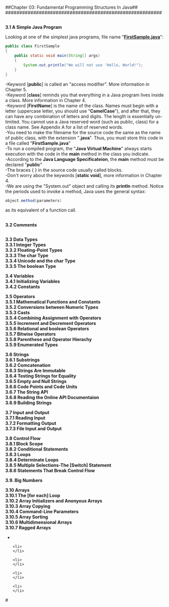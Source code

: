 ##Chapter 03: Fundamental Programming Structures In Java##
########################################################

##
**3.1 A Simple Java Program**

Looking at one of the simplest java programs, file name "<a href="https://github.com/ToiHocJava/JavaSE/blob/master/src/chapter03/FirstSample.java"><b>FirstSample.java</b></a>":
```java
public class FirstSample
{
    public static void main(String[] args)	
    {
    	System.out.println("We will not use 'Hello, World!");
    }
}
```
-Keyword [<b>public</b>] is called an "access modifier". More information in Chapter 5.
<br>
-Keyword [<b>class</b>] reminds you that everything in a Java program lives inside a class. More information in Chapter 4.
<br>
-Keyword [<b>FirstName</b>] is the name of the class. Names must begin with a letter (uppercase letter, you should use "<b>CamelCase</b>"), and after that, they can have any combination of letters and digits. The length is essentially un-limited. You cannot use a Java reserved word (such as public, class) for a class name. See Appendix A for a list of reserved words.
<br>
-You need to make the filename for the source code the same as the name of public class, with the extension "<b>.java</b>". Thus, you must store this code in a file called "<b>FirstSample.java</b>"
<br>
-To run a compiled program, the "<b>Java Virtual Machine</b>" always starts execution with the code in the <b>main</b> method in the class you indicate.
<br>
-According to the <b>Java Language Specificateion</b>, the <b>main</b> method must be declared "<b>public</b>"
<br>
-The braces { } in the source code usually called blocks.
<br>
-Don't worry about the keywords [<b>static void</b>], more information in Chapter 4.
<br>
-We are using the "System.out" object and calling its <b>println</b> method. Notice the periods used to invoke a method, Java uses the general syntax:
<br>
```java
object.method(parameters)
```
as its equivalent of a function call.




##
**3.2 Comments**

##
**3.3 Data Types**
<br>
**3.3.1 Integer Types**
<br>
**3.3.2 Floating-Point Types**
<br>
**3.3.3 The char Type**
<br>
**3.3.4 Unicode and the char Type**
<br>
**3.3.5 The boolean Type**

**3.4 Variables**
<br>
**3.4.1 Initializing Variables**
<br>
**3.4.2 Constants**
<br>

**3.5 Operators**
<br>
**3.5.1 Mathematical Functions and Constants**
<br>
**3.5.2 Conversions between Numeric Types**
<br>
**3.5.3 Casts**
<br>
**3.5.4 Combining Assignment with Operators**
<br>
**3.5.5 Increment and Decrement Operators**
<br>
**3.5.6 Relational and boolean Operators**
<br>
**3.5.7 Bitwise Operators**
<br>
**3.5.8 Parenthese and Operator Hierachy**
<br>
**3.5.9 Enumerated Types**

**3.6 Strings**
<br>
**3.6.1 Substrings**
<br>
**3.6.2 Comcatenation**
<br>
**3.6.3 Strings Are Immutable**
<br>
**3.6.4 Testing Strings for Equality**
<br>
**3.6.5 Empty and Null Strings**
<br>
**3.6.6 Code Points and Code Units**
<br>
**3.6.7 The String API**
<br>
**3.6.8 Reading the Online API Documentaion**
<br>
**3.6.9 Building Strings**
<br>

**3.7 Input and Output**
<br>
**3.7.1 Reading Input**
<br>
**3.7.2 Formatting Output**
<br>
**3.7.3 File Input and Output**


**3.8 Control Flow**
<br>
**3.8.1 Block Scope**
<br>
**3.8.2 Conditional Statements**
<br>
**3.8.3 Loops**
<br>
**3.8.4 Determinate Loops**
<br>
**3.8.5 Multiple Selections-The [Switch] Statement**
<br>
**3.8.6 Statements That Break Control Flow**
<br>


**3.9. Big Numbers**


**3.10 Arrays**
<br>
**3.10.1 The [for each] Loop**
<br>
**3.10.2 Array Initializers and Anonyous Arrays**
<br>
**3.10.3 Array Copying**
<br>
**3.10.4 Command-Line Parameters**
<br>
**3.10.5 Array Sorting**
<br>
**3.10.6 Multidimensional Arrays**
<br>
**3.10.7 Ragged Arrays**
<ul>
    <li>
    </li>

    <li>
    </li>

    <li>
    </li>

    <li>
    </li>

    <li>
    </li>
</ul>
#

